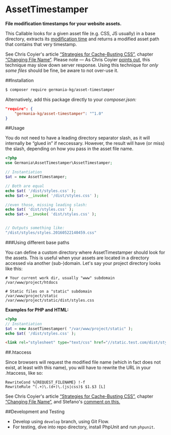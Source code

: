 # AssetTimestamper

**File modification timestamps for your website assets.**


This Callable looks for a given asset file (e.g. CSS, JS usually) in a base directory,
extracts its [modification time](http://php.net/manual/en/function.filemtime.php)
and returns a modified asset path that contains that very timestamp.


See Chris Coyier's article [“Strategies for Cache-Busting CSS”](https://css-tricks.com/strategies-for-cache-busting-css), chapter [“Changing File Name“](https://css-tricks.com/strategies-for-cache-busting-css/#article-header-id-2). Please note — As Chris Coyier [points out](https://css-tricks.com/strategies-for-cache-busting-css/#article-header-id-3), this technique may slow down server response. Using this technique for *only some files* should be fine, be aware to not over-use it.

##Installation

```bash
$ composer require germania-kg/asset-timestamper
```

Alternatively, add this package directly to your *composer.json:*

```json
"require": {
    "germania-kg/asset-timestamper": "^1.0"
}
```
##Usage

You do not need to have a leading directory separator slash, as it will internally be “glued in” if neccessary. However, the result will have (or miss) the slash, depending on how you pass in the asset file name.

```php
<?php
use Germania\AssetTimestamper\AssetTimestamper;

// Instantiation
$at = new AssetTimestamper;

// Both are equal
echo $at( '/dist/styles.css' );
echo $at->__invoke( '/dist/styles.css' );

//even those, missing leading slash:
echo $at( 'dist/styles.css' );
echo $at->__invoke( 'dist/styles.css' );


// Outputs something like:
"/dist/styles/styles.20160522140459.css"
```

###Using different base paths

You can define a custom directory where AssetTimestamper should look for the assets. This is useful when your assets are located in a directory accessed via another (sub-)domain. Let's say your project directory looks like this:

```
# Your current work dir, usually "www" subdomain
/var/www/project/htdocs

# Static files on a "static" subdomain
/var/www/project/static
/var/www/project/static/dist/styles.css
```

**Examples for PHP and HTML:**

```php
<?php
// Instantiation
$at = new AssetTimestamper( "/var/www/project/static" );
echo $at( '/dist/styles.css' );
```

```html
<link rel="stylesheet" type="text/css" href="//static.test.com/dist/styles.20160522140459.css">
```




##.htaccess

Since browsers will request the modified file name (which in fact does not exist, at least with this name), you will have to rewrite the URL in your .htaccess, like so:

```
RewriteCond %{REQUEST_FILENAME} !-f
RewriteRule ^(.+)\.(d+)\.(js|css)$ $1.$3 [L]
```

See Chris Coyier's article [“Strategies for Cache-Busting CSS”](https://css-tricks.com/strategies-for-cache-busting-css), chapter [“Changing File Name“](https://css-tricks.com/strategies-for-cache-busting-css/#article-header-id-2), and Stefano's [comment on this.](https://css-tricks.com/strategies-for-cache-busting-css/#comment-1596418)


##Development and Testing

- Develop using `develop` branch, using Git Flow. 
- For testing, dive into repo directory, install PhpUnit and run `phpunit`.
